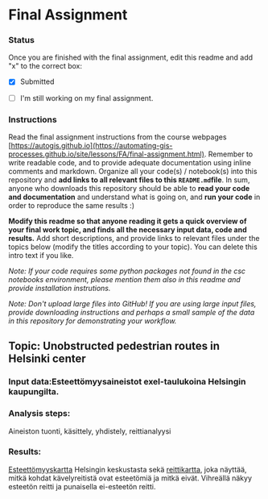 # Final Assignment

### Status

Once you are finished with the final assignment, edit this readme and add "x" to the correct box:

* [x] Submitted

* [ ] I'm still working on my final assignment. 

### Instructions

Read the final assignment instructions from the course webpages [https://autogis.github.io](https://automating-gis-processes.github.io/site/lessons/FA/final-assignment.html). Remember to write readable code, and to provide adequate documentation using inline comments and markdown. Organize all your code(s) / notebook(s) into this repository and **add links to all relevant files to this `README.md`file**. In sum, anyone who downloads this repository should be able to **read your code and documentation** and understand what is going on, and **run your code** in order to reproduce the same results :) 

**Modify this readme so that anyone reading it gets a quick overview of your final work topic, and finds all the necessary input data, code and results.** Add short descriptions, and provide links to relevant files under the topics below (modify the titles according to your topic). You can delete this intro text if you like. 

*Note: If your code requires some python packages not found in the csc notebooks environment, please mention them also in this readme and provide installation instrutions.*

*Note: Don't upload large files into GitHub! If you are using large input files, provide downloading instructions and perhaps a small sample of the data in this repository for demonstrating your workflow.*

## Topic: Unobstructed pedestrian routes in Helsinki center

### Input data:Esteettömyysaineistot exel-taulukoina Helsingin kaupungilta.

### Analysis steps:
Aineiston tuonti, käsittely, yhdistely, reittianalyysi

### Results:
[Esteettömyyskartta](https://autogis-2019.github.io/final-assignment-vipy123/docs/Esteetomyyskartta1.html) Helsingin keskustasta sekä [reittikartta](https://autogis-2019.github.io/final-assignment-vipy123/docs/valitulostus1.html), joka näyttää, mitkä kohdat kävelyreitistä ovat esteetömiä ja mitkä eivät. Vihreällä näkyy esteetön reitti ja punaisella ei-esteetön reitti.


